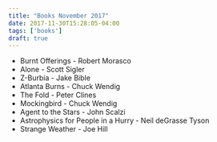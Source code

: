 ```yaml
---
title: "Books November 2017"
date: 2017-11-30T15:28:05-04:00
tags: ['books']
draft: true
---
```


* Burnt Offerings - Robert Morasco
* Alone - Scott Sigler
* Z-Burbia - Jake Bible
* Atlanta Burns - Chuck Wendig
* The Fold - Peter Clines
* Mockingbird - Chuck Wendig
* Agent to the Stars - John Scalzi
* Astrophysics for People in a Hurry - Neil deGrasse Tyson
* Strange Weather - Joe Hill